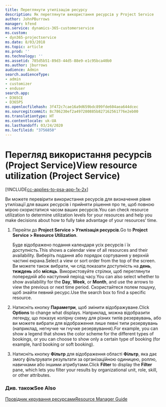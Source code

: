 ```yaml
---
title: Переглянути утилізацію ресурсу
description: Як переглянути використання ресурсів у Project Service
author: JohnPBurrows
manager: kfend
ms.service: dynamics-365-customerservice
ms.custom:
- dyn365-projectservice
ms.date: 8/03/2018
ms.topic: article
ms.prod: ''
ms.technology: ''
ms.assetid: 785d5b51-89d3-44d5-88e9-e1c95bca40b0
ms.author: jburrows
audience: Admin
search.audienceType:
- admin
- customizer
- enduser
search.app:
- D365CE
- D365PS
ms.openlocfilehash: 3f472c7cae16a9d659bdc899fde604aea644dcec
ms.sourcegitcommit: 8c786230ef2a497280885b827162561776e2eb00
ms.translationtype: HT
ms.contentlocale: uk-UA
ms.lasthandoff: 03/24/2020
ms.locfileid: "3756850"
---
```

# <a name="view-resource-utilization-project-service"></a><span data-ttu-id="d7031-103">Перегляд використання ресурсів (Project Service)</span><span class="sxs-lookup"><span data-stu-id="d7031-103">View resource utilization (Project Service)</span></span>

[!INCLUDE[cc-applies-to-psa-app-1x-2x](../includes/cc-applies-to-psa-app-1x-2x.md)]

<span data-ttu-id="d7031-104">Ви можете перевірити використання ресурсів для визначення рівня утилізації для ваших ресурсів і прийняти рішення про те, щоб повною мірою скористатися часом ваших ресурсів.</span><span class="sxs-lookup"><span data-stu-id="d7031-104">You can check resource utilization to determine utilization levels for your resources and help you make decisions about how to fully take advantage of your resources’ time.</span></span>  
  
1. <span data-ttu-id="d7031-105">Перейти до **Project Service > Утилізація ресурсів**.</span><span class="sxs-lookup"><span data-stu-id="d7031-105">Go to **Project Service > Resource Utilization**.</span></span> 

     <span data-ttu-id="d7031-106">Буде відображено подання календаря усіх ресурсів і їх доступність.</span><span class="sxs-lookup"><span data-stu-id="d7031-106">This shows a calendar view of all resources and their availability.</span></span> <span data-ttu-id="d7031-107">Виберіть подання або порядок сортування у верхній частині екрана.</span><span class="sxs-lookup"><span data-stu-id="d7031-107">Select a view or sort order from the top of the screen.</span></span> <span data-ttu-id="d7031-108">Ви можете також вибрати, чи слід показати доступність на **день**, **тиждень** або **місяць**. Використовуйте стрілки, щоб переглянути попередній або наступний період часу.</span><span class="sxs-lookup"><span data-stu-id="d7031-108">You can also select whether to show availability for the **Day**, **Week**, or **Month**, and use the arrows to view the previous or next time period.</span></span> <span data-ttu-id="d7031-109">Скористайтеся полем пошуку, щоб знайти певний ресурс.</span><span class="sxs-lookup"><span data-stu-id="d7031-109">Use the search box to find a specific resource.</span></span>      
  
2. <span data-ttu-id="d7031-110">Натисніть кнопку **Параметри**, щоб змінити відображуване.</span><span class="sxs-lookup"><span data-stu-id="d7031-110">Click **Options** to change what displays.</span></span> <span data-ttu-id="d7031-111">Наприклад, можна відобразити легенду, що показує колірну схему для різних типів резервувань, або ви можете вибрати для відображення лише певні типи резервувань (наприклад, негнучке чи гнучке резервування).</span><span class="sxs-lookup"><span data-stu-id="d7031-111">For example, you can show a legend that shows the color scheme for the different types of bookings, or you can choose to show only a certain type of booking (for example, hard booking or soft booking).</span></span>  

3. <span data-ttu-id="d7031-112">Натисніть кнопку **Фільтр** для відображення області **Фільтр**, яка дає змогу фільтрувати результати за організаційною одиницею, роллю, навичками або іншими атрибутами.</span><span class="sxs-lookup"><span data-stu-id="d7031-112">Click **Filter** to display the **Filter** pane, which lets you filter your results by organizational unit, role, skill, or other attributes.</span></span>  
  
### <a name="see-also"></a><span data-ttu-id="d7031-113">Див. також</span><span class="sxs-lookup"><span data-stu-id="d7031-113">See Also</span></span>  
 [<span data-ttu-id="d7031-114">Провідник керування ресурсами</span><span class="sxs-lookup"><span data-stu-id="d7031-114">Resource Manager Guide</span></span>](../project-service/resource-manager-guide.md)
